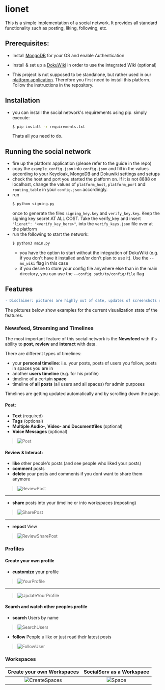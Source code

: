 # lionet

This is a simple implementation of a social network. It provides all standard functionality such as posting, liking, following, etc.

## Prerequisites:

- Install [MongoDB](https://docs.mongodb.com/manual/installation/) for your OS and enable Authentication
- Install & set up a [DokuWiki](https://www.dokuwiki.org/install#distribution_os_specifics) in order to use the integrated Wiki (optional)

- This project is not supposed to be standalone, but rather used in our [platform application](https://github.com/Smunfr/sse-platform). Therefore you first need to install this platform. Follow the instructions in the repository.

## Installation

- you can install the social network's requirements using pip. simply execute:
  ```sh
  $ pip install -r requirements.txt
  ```
  Thats all you need to do.

## Running the social network

- fire up the platform application (please refer to the guide in the repo)
- copy the ```example_config.json``` into ```config.json``` and fill in the values according to your Keycloak, MongoDB and Dokuwiki settings and setups
- check the host and port you started the platform on. If it is not 8888 on localhost, change the values of ```platform_host```, ```platform_port``` and ```routing_table``` in your ```config.json``` accordingly.
- run
  ```sh
  $ python signing.py
  ```
  once to generate the files ```signing_key.key``` and ```verify_key.key```. Keep the signing key secret AT ALL COST. Take the verify_key and insert ```"lionet": "<verify_key_here>"```, into the ```verify_keys.json``` file over at the platform
- run the following to start the network:
  ```sh
  $ python3 main.py
  ```
  - you have the option to start without the integration of DokuWiki (e.g. if you don't have it installed and/or don't plan to use it). Use the ```--no_wiki``` flag in this case
  - if you desire to store your config file anywhere else than in the main directory, you can use the ```--config path/to/config/file``` flag


## Features
```diff
- Disclaimer: pictures are highly out of date, updates of screenshots required
```

The pictures below show examples for the current visualization state of the features.
### Newsfeed, Streaming and Timelines

The most important feature of this social network is the **Newsfeed** with it's ability to **post**, **review** and **interact** with data.

There are different types of timelines:
  - your **personal timeline**: i.e. your posts, posts of users you follow, posts in spaces you are in
  - another **users timeline** (e.g. for his profile)
  - timeline of a certain **space**
  - timeline of **all posts** (all users and all spaces) for admin purposes

Timelines are getting updated automatically and by scrolling down the page.
#### Post:
- **Text** (required)
- **Tags** (optional)
- **Multiple Audio-, Video- and Documentfiles** (optional)
- **Voice Messages** (optional)
>![Post](Features/Post.png "Post")

#### Review & Interact:
- **like** other people's posts (and see people who liked your posts)
- **comment** posts
- **delete** your posts and comments if you dont want to share them anymore
>![ReviewPost](Features/ReviewPost.png)
---
- **share** posts into your timeline or into workspaces (reposting)
>![SharePost](Features/SharePost.png "SharePost") <br>
---
- **repost** View
>![ReviewSharePost](Features/ReviewSharePost.png "ReviewSharePost")

### Profiles
#### Create your own profile
- **customize** your profile
>![YourProfile](Features/YourProfile.png "YourProfile")
---
>![UpdateYourProfile](Features/UpdateYourProfile.png "UpdateYourProfile")

#### Search and watch other peoples profile
- **search** Users by name
>![SearchUsers](Features/SearchUsers.png "SearchUsers")
- **follow** People u like or just read their latest posts
>![FollowUser](Features/FollowUser.png "FollowUser")

### Workspaces
Create your own Workspaces            |  SocialServ as a Workspace
:-------------------------:|:-------------------------:
![CreateSpaces](Features/CreateSpaces.png "CreateSpaces")  | ![Space](Features/Space.png "Space")